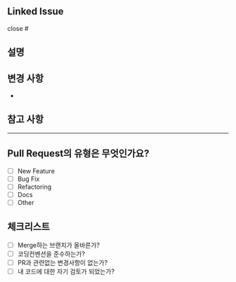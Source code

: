 ## Linked Issue

close #

## 설명

<!-- 해당 PR이 해결한 것이 "무엇"인지 명확하고 간결하게 적어주세요. -->

## 변경 사항

<!-- 변경된 파일명을 적어주세요. -->
- 

## 참고 사항

<!-- 스크린샷 또는 전하고 싶은 말을 자유롭게 적어주세요. -->

---

## Pull Request의 유형은 무엇인가요?

- [ ] New Feature
- [ ] Bug Fix
- [ ] Refactoring
- [ ] Docs
- [ ] Other

## 체크리스트

- [ ] Merge하는 브랜치가 올바른가?
- [ ] 코딩컨벤션을 준수하는가?
- [ ] PR과 관련없는 변경사항이 없는가?
- [ ] 내 코드에 대한 자기 검토가 되었는가?